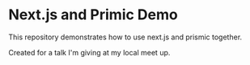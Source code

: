 # Next.js and Primic Demo

This repository demonstrates how to use next.js and prismic
together.

Created for a talk I'm giving at my local meet up.
